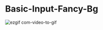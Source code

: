 # Basic-Input-Fancy-Bg

![ezgif com-video-to-gif](https://user-images.githubusercontent.com/124491961/228291407-e194da3d-3020-4cad-980e-15ce205c4c94.gif)

